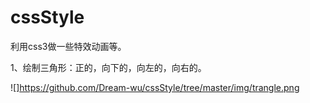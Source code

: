 # cssStyle
利用css3做一些特效动画等。

1、绘制三角形：正的，向下的，向左的，向右的。

![]https://github.com/Dream-wu/cssStyle/tree/master/img/trangle.png
